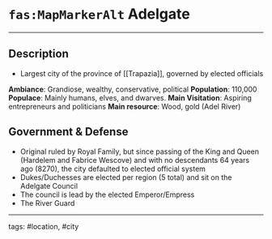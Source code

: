 # `fas:MapMarkerAlt` Adelgate
---

## Description
-   Largest city of the province of [[Trapazia]], governed by elected officials 
    
**Ambiance**: Grandiose, wealthy, conservative, political
**Population**: 110,000
**Populace**: Mainly humans, elves, and dwarves.
**Main Visitation**: Aspiring entrepreneurs and politicians
**Main resource**: Wood, gold (Adel River)

## Government & Defense
-   Original ruled by Royal Family, but since passing of the King and Queen (Hardelem and Fabrice Wescove) and with no descendants 64 years ago (8270), the city defaulted to elected official system   
-   Dukes/Duchesses are elected per region (5 total) and sit on the Adelgate Council    
-   The council is lead by the elected Emperor/Empress    
-   The River Guard

---
tags: #location, #city